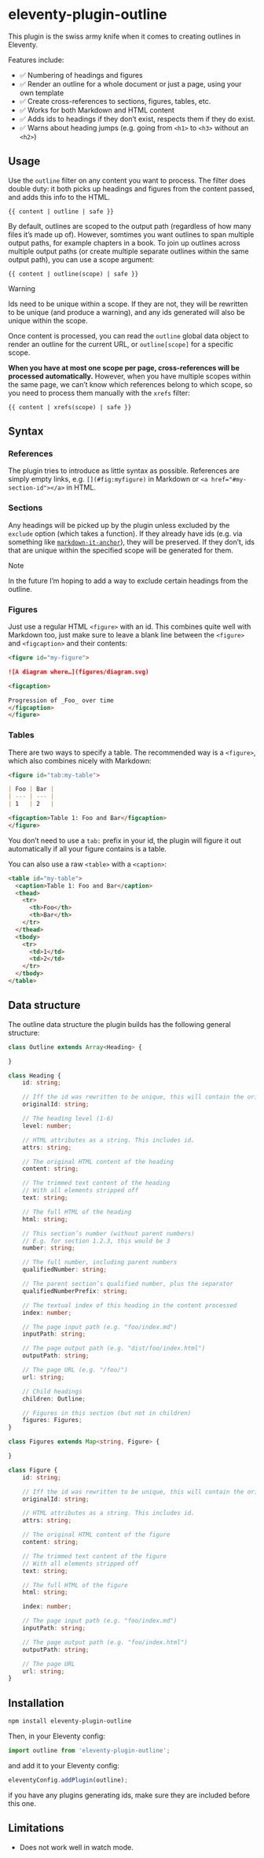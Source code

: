 # eleventy-plugin-outline

This plugin is the swiss army knife when it comes to creating outlines in Eleventy.

Features include:
- ✅ Numbering of headings and figures
- ✅ Render an outline for a whole document or just a page, using your own template
- ✅ Create cross-references to sections, figures, tables, etc.
- ✅ Works for both Markdown and HTML content
- ✅ Adds ids to headings if they don’t exist, respects them if they do exist.
- ✅ Warns about heading jumps (e.g. going from `<h1>` to `<h3>` without an `<h2>`)

## Usage

Use the `outline` filter on any content you want to process.
The filter does double duty: it both picks up headings and figures from the content passed,
and adds this info to the HTML.

```njk
{{ content | outline | safe }}
```

By default, outlines are scoped to the output path (regardless of how many files it’s made up of).
However, somtimes you want outlines to span multiple output paths,
for example chapters in a book.
To join up outlines across multiple output paths (or create multiple separate outlines within the same output path),
you can use a scope argument:

```njk
{{ content | outline(scope) | safe }}
```

> [!WARNING]
> Ids need to be unique within a scope.
> If they are not, they will be rewritten to be unique (and produce a warning),
> and any ids generated will also be unique within the scope.

Once content is processed, you can read the `outline` global data object to render an outline for the current URL,
or `outline[scope]` for a specific scope.

**When you have at most one scope per page,
cross-references will be processed automatically.**
However, when you have multiple scopes within the same page,
we can’t know which references belong to which scope, so you need to process them manually with the `xrefs` filter:

```njk
{{ content | xrefs(scope) | safe }}
```

## Syntax

### References

The plugin tries to introduce as little syntax as possible.
References are simply empty links, e.g. `[](#fig:myfigure)` in Markdown or `<a href="#my-section-id"></a>` in HTML.

### Sections

Any headings will be picked up by the plugin unless excluded by the `exclude` option (which takes a function).
If they already have ids (e.g. via something like [`markdown-it-anchor`](https://www.npmjs.com/package/markdown-it-anchor)), they will be preserved.
If they don’t, ids that are unique within the specified scope will be generated for them.

> [!NOTE]
> In the future I’m hoping to add a way to exclude certain headings from the outline.

### Figures

Just use a regular HTML `<figure>` with an id.
This combines quite well with Markdown too, just make sure to leave a blank line between the `<figure>` and `<figcaption>` and their contents:

```markdown
<figure id="my-figure">

![A diagram where…](figures/diagram.svg)

<figcaption>

Progression of _Foo_ over time
</figcaption>
</figure>
```

### Tables

There are two ways to specify a table.
The recommended way is a `<figure>`, which also combines nicely with Markdown:

```markdown
<figure id="tab:my-table">

| Foo | Bar |
| --- | --- |
| 1   | 2   |

<figcaption>Table 1: Foo and Bar</figcaption>
</figure>
```

You don’t need to use a `tab:` prefix in your id, the plugin will figure it out automatically
if all your figure contains is a table.

You can also use a raw `<table>` with a `<caption>`:

```html
<table id="my-table">
  <caption>Table 1: Foo and Bar</caption>
  <thead>
	<tr>
	  <th>Foo</th>
	  <th>Bar</th>
	</tr>
  </thead>
  <tbody>
	<tr>
	  <td>1</td>
	  <td>2</td>
	</tr>
  </tbody>
</table>
```

## Data structure

The outline data structure the plugin builds has the following general structure:

```ts
class Outline extends Array<Heading> {

}

class Heading {
	id: string;

	// Iff the id was rewritten to be unique, this will contain the original
	originalId: string;

	// The heading level (1-6)
	level: number;

	// HTML attributes as a string. This includes id.
	attrs: string;

	// The original HTML content of the heading
	content: string;

	// The trimmed text content of the heading
	// With all elements stripped off
	text: string;

	// The full HTML of the heading
	html: string;

	// This section’s number (without parent numbers)
	// E.g. for section 1.2.3, this would be 3
	number: string;

	// The full number, including parent numbers
	qualifiedNumber: string;

	// The parent section’s qualified number, plus the separator
	qualifiedNumberPrefix: string;

	// The textual index of this heading in the content processed
	index: number;

	// The page input path (e.g. "foo/index.md")
	inputPath: string;

	// The page output path (e.g. "dist/foo/index.html")
	outputPath: string;

	// The page URL (e.g. "/foo/")
	url: string;

	// Child headings
	children: Outline;

	// Figures in this section (but not in children)
	figures: Figures;
}

class Figures extends Map<string, Figure> {

}

class Figure {
	id: string;

	// Iff the id was rewritten to be unique, this will contain the original
	originalId: string;

	// HTML attributes as a string. This includes id.
	attrs: string;

	// The original HTML content of the figure
	content: string;

	// The trimmed text content of the figure
	// With all elements stripped off
	text: string;

	// The full HTML of the figure
	html: string;

	index: number;

	// The page input path (e.g. "foo/index.md")
	inputPath: string;

	// The page output path (e.g. "foo/index.html")
	outputPath: string;

	// The page URL
	url: string;
}
```



## Installation

```sh
npm install eleventy-plugin-outline
```

Then, in your Eleventy config:

```js
import outline from 'eleventy-plugin-outline';
```

and add it to your Eleventy config:

```js
eleventyConfig.addPlugin(outline);
```

if you have any plugins generating ids, make sure they are included before this one.

## Limitations

- Does not work well in watch mode.
